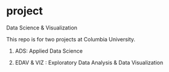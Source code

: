 project
=======

Data Science & Visualization

This repo is for two projects at Columbia University.

1) ADS: Applied Data Science

2) EDAV & VIZ : Exploratory Data Analysis & Data Visualization
